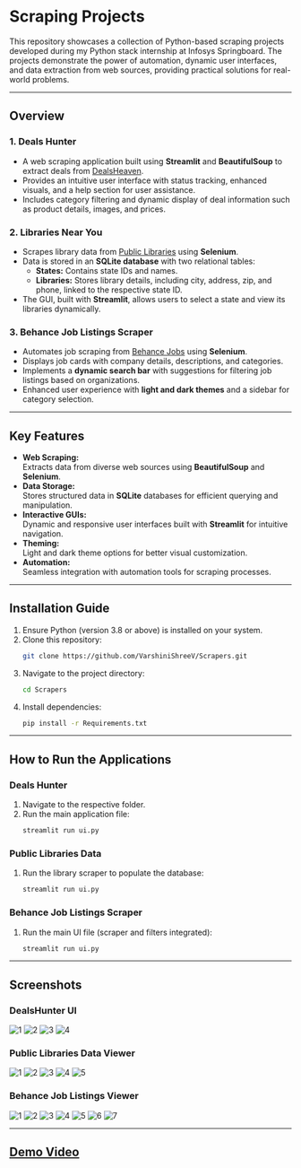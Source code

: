 # **Scraping Projects**

This repository showcases a collection of Python-based scraping projects developed during my Python stack internship at Infosys Springboard. The projects demonstrate the power of automation, dynamic user interfaces, and data extraction from web sources, providing practical solutions for real-world problems.  


---

## **Overview**

### **1. Deals Hunter**
- A web scraping application built using **Streamlit** and **BeautifulSoup** to extract deals from [DealsHeaven](https://dealsheaven.in/).  
- Provides an intuitive user interface with status tracking, enhanced visuals, and a help section for user assistance.  
- Includes category filtering and dynamic display of deal information such as product details, images, and prices.  

### **2. Libraries Near You**
- Scrapes library data from [Public Libraries](https://publiclibraries.com/state/) using **Selenium**.  
- Data is stored in an **SQLite database** with two relational tables:  
  - **States:** Contains state IDs and names.  
  - **Libraries:** Stores library details, including city, address, zip, and phone, linked to the respective state ID.  
- The GUI, built with **Streamlit**, allows users to select a state and view its libraries dynamically.  

### **3. Behance Job Listings Scraper**
- Automates job scraping from [Behance Jobs](https://www.behance.net/joblist) using **Selenium**.  
- Displays job cards with company details, descriptions, and categories.  
- Implements a **dynamic search bar** with suggestions for filtering job listings based on organizations.  
- Enhanced user experience with **light and dark themes** and a sidebar for category selection.

---

## **Key Features**

- **Web Scraping:**  
  Extracts data from diverse web sources using **BeautifulSoup** and **Selenium**.  
- **Data Storage:**  
  Stores structured data in **SQLite** databases for efficient querying and manipulation.  
- **Interactive GUIs:**  
  Dynamic and responsive user interfaces built with **Streamlit** for intuitive navigation.  
- **Theming:**  
  Light and dark theme options for better visual customization.  
- **Automation:**  
  Seamless integration with automation tools for scraping processes.

---

## **Installation Guide**

1. Ensure Python (version 3.8 or above) is installed on your system.  
2. Clone this repository:
   ```bash
   git clone https://github.com/VarshiniShreeV/Scrapers.git
   ```
3. Navigate to the project directory:  
   ```bash
   cd Scrapers
   ```
4. Install dependencies:
   ```bash
   pip install -r Requirements.txt
   ```

---

## **How to Run the Applications**

### **Deals Hunter**
1. Navigate to the respective folder.  
2. Run the main application file:  
   ```bash
   streamlit run ui.py
   ```

### **Public Libraries Data**
1. Run the library scraper to populate the database:  
   ```bash
   streamlit run ui.py
   ```

### **Behance Job Listings Scraper**
1. Run the main UI file (scraper and filters integrated):  
   ```bash
   streamlit run ui.py
   ```

---

## **Screenshots**

### DealsHunter UI  
![1](https://github.com/user-attachments/assets/781865b4-bcb6-4f40-9e8d-202f098460bf)
![2](https://github.com/user-attachments/assets/5e9be00b-465b-4e88-b5a6-247e8cd7a326)
![3](https://github.com/user-attachments/assets/71f04d8d-eac9-44df-9213-b5df12e75264)
![4](https://github.com/user-attachments/assets/c0052a1f-2b98-44a0-909c-a280243a089d)


### Public Libraries Data Viewer  
![1](https://github.com/user-attachments/assets/02f23cbe-203a-43ac-936e-c9fb1e98988e)
![2](https://github.com/user-attachments/assets/869115ba-26da-4d1e-9795-7473ea2036b9)
![3](https://github.com/user-attachments/assets/b484f595-8391-49d7-8f6c-ca706a108e6e)
![4](https://github.com/user-attachments/assets/05038514-0fc8-4583-bb7d-c77885c19ed9)
![5](https://github.com/user-attachments/assets/a9d2cb0b-f62f-41c7-aa87-ac83e1efff2f)


### Behance Job Listings Viewer  
![1](https://github.com/user-attachments/assets/9f774e75-0c78-46e0-93da-00b724c7a3b2)
![2](https://github.com/user-attachments/assets/31b4c7f0-0cc6-461c-bce8-a2804ae7525c)
![3](https://github.com/user-attachments/assets/62b726d8-106a-4340-8bf9-66602acd8d22)
![4](https://github.com/user-attachments/assets/ab2d9f78-d326-48b7-baa7-6de19675acce)
![5](https://github.com/user-attachments/assets/009e7ff6-d515-43b3-9a1e-c19fa412eaf6)
![6](https://github.com/user-attachments/assets/6a4aeb22-83e6-481a-a670-acfe757c0325)
![7](https://github.com/user-attachments/assets/0934e7fa-5a0b-414d-b930-f2f65b424e65)



---

## [Demo Video](https://drive.google.com/file/d/1Z6UufS6qM9LyfkB-ifjfQ1M_ItDDnr8L/view?pli=1)

